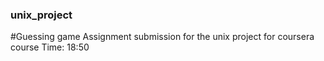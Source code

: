 ### unix_project
#Guessing game
Assignment submission for the unix project for coursera course
Time: 18:50
